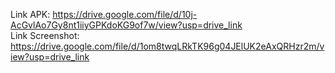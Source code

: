 Link APK: https://drive.google.com/file/d/10j-AcGvlAo7Gy8nt1iiyGPKdoKG9of7w/view?usp=drive_link  
Link Screenshot: https://drive.google.com/file/d/1om8twqLRkTK96g04JElUK2eAxQRHzr2m/view?usp=drive_link
